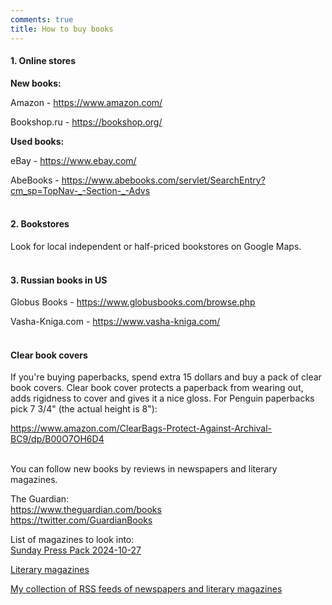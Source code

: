 ```yaml
---
comments: true
title: How to buy books
---
```


#### 1. Online stores

**New books:**

Amazon - <https://www.amazon.com/>

Bookshop.ru - <https://bookshop.org/>

**Used books:**

eBay - <https://www.ebay.com/>

AbeBooks - <https://www.abebooks.com/servlet/SearchEntry?cm_sp=TopNav-_-Section-_-Advs>
<br><br>

#### 2. Bookstores

Look for local independent or half-priced bookstores on Google Maps.
<br><br>

#### 3. Russian books in US

Globus Books - <https://www.globusbooks.com/browse.php>

Vasha-Kniga.com - <https://www.vasha-kniga.com/>
<br><br>

#### Clear book covers

If you're buying paperbacks, spend extra 15 dollars and buy a pack of clear book covers. Clear book cover protects a paperback from wearing out, adds rigidness to cover and gives it a nice gloss. For Penguin paperbacks pick 7 3/4" (the actual height is 8"):

<https://www.amazon.com/ClearBags-Protect-Against-Archival-BC9/dp/B00O7OH6D4>
<br><br>

You can follow new books by reviews in newspapers and literary magazines.

The Guardian:<br>
<https://www.theguardian.com/books><br>
<https://twitter.com/GuardianBooks>

List of magazines to look into:<br>
[Sunday Press Pack 2024-10-27](/2024/10/27/sunday-press-pack.html)

[Literary magazines](/en/articles#literary)

[My collection of RSS feeds of newspapers and literary magazines](https://lamescholar.github.io/2023/12/09/follow-the-press-using-rss.html)